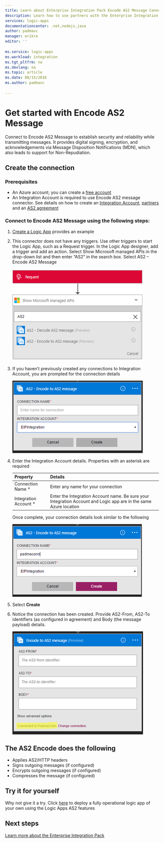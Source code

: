 ```yaml
---
title: Learn about Enterprise Integration Pack Encode AS2 Message Connctor | Microsoft Azure App Service | Microsoft Azure
description: Learn how to use partners with the Enterprise Integration Pack and Logic apps
services: logic-apps
documentationcenter: .net,nodejs,java
author: padmavc
manager: erikre
editor: ''

ms.service: logic-apps
ms.workload: integration
ms.tgt_pltfrm: na
ms.devlang: na
ms.topic: article
ms.date: 08/15/2016
ms.author: padmavc

---
```

# Get started with Encode AS2 Message
Connect to Encode AS2 Message to establish security and reliability while transmitting messages. It provides digital signing, encryption, and acknowledgements via Message Disposition Notifications (MDN), which also leads to support for Non-Repudiation.

## Create the connection
### Prerequisites
* An Azure account; you can create a [free account](https://azure.microsoft.com/free)
* An Integration Account is required to use Encode AS2 message connector. See details on how to create an [Integration Account](app-service-logic-enterprise-integration-create-integration-account.md), [partners](app-service-logic-enterprise-integration-partners.md) and an [AS2 agreement](app-service-logic-enterprise-integration-as2.md)

### Connect to Encode AS2 Message using the following steps:
1. [Create a Logic App](app-service-logic-create-a-logic-app.md) provides an example
2. This connector does not have any triggers. Use other triggers to start the Logic App, such as a Request trigger.  In the Logic App designer, add a trigger and add an action.  Select Show Microsoft managed APIs in the drop-down list and then enter “AS2” in the search box.  Select AS2 – Encode AS2 Message
   
    ![search AS2](./media/app-service-logic-enterprise-integration-AS2connector/as2decodeimage1.png)
3. If you haven’t previously created any connections to Integration Account, you are prompted for the connection details
   
    ![create connection to integration account](./media/app-service-logic-enterprise-integration-AS2connector/as2encodeimage1.png)  
4. Enter the Integration Account details.  Properties with an asterisk are required
   
   | Property | Details |
   | --- | --- |
   | Connection Name * |Enter any name for your connection |
   | Integration Account * |Enter the Integration Account name. Be sure your Integration Account and Logic app are in the same Azure location |
   
      Once complete, your connection details look similar to the following
   
      ![integration connection established](./media/app-service-logic-enterprise-integration-AS2connector/as2encodeimage2.png)  
5. Select **Create**
6. Notice the connection has been created.  Provide AS2-From, AS2-To identifiers (as configured in agreement) and Body (the message payload) details. 
   
    ![provide mandatory fields](./media/app-service-logic-enterprise-integration-AS2connector/as2encodeimage3.png)

## The AS2 Encode does the following
* Applies AS2/HTTP headers
* Signs outgoing messages (if configured)
* Encrypts outgoing messages (if configured)
* Compresses the message (if configured)

## Try it for yourself
Why not give it a try. Click [here](https://azure.microsoft.com/documentation/templates/201-logic-app-as2-send-receive/) to deploy a fully operational logic app of your own using the Logic Apps AS2 features

## Next steps
[Learn more about the Enterprise Integration Pack](app-service-logic-enterprise-integration-overview.md "Learn about Enterprise Integration Pack") 

